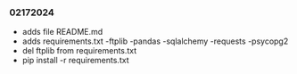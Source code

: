 ### 02172024

- adds file README.md
- adds requirements.txt
    -ftplib
    -pandas
    -sqlalchemy
    -requests
    -psycopg2
- del ftplib from requirements.txt
- pip install -r requirements.txt